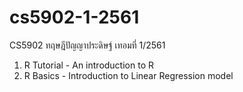 # cs5902-1-2561
CS5902 ทฤษฎีปัญญาประดิษฐ์ เทอมที่ 1/2561

1. R Tutorial - An introduction to R
2. R Basics - Introduction to Linear Regression model
